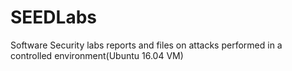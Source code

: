 # SEEDLabs
Software Security labs reports and files on attacks performed in a controlled environment(Ubuntu 16.04 VM)
